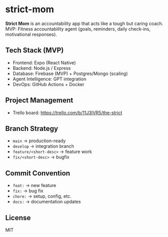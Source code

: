 # strict-mom

**Strict Mom** is an accountability app that acts like a tough but caring coach.  
MVP: Fitness accountability agent (goals, reminders, daily check-ins, motivational responses).  


## Tech Stack (MVP)
- Frontend: Expo (React Native)
- Backend: Node.js / Express 
- Database: Firebase (MVP) + Postgres/Mongo (scaling)
- Agent Intelligence: GPT integration 
- DevOps: GitHub Actions + Docker 

## Project Management
- Trello board: https://trello.com/b/11J3lVR5/the-strict

## Branch Strategy
- `main` → production-ready  
- `develop` → integration branch  
- `feature/<short-desc>` → feature work  
- `fix/<short-desc>` → bugfix  

## Commit Convention
- `feat:` → new feature  
- `fix:` → bug fix  
- `chore:` → setup, config, etc.  
- `docs:` → documentation updates  

## License
MIT
